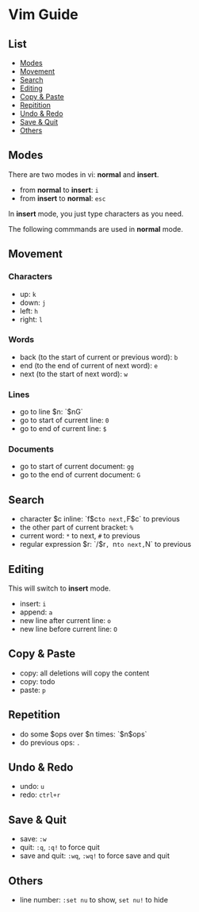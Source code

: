 # Vim Guide

## List

- [Modes](#modes)
- [Movement](#movement)
- [Search](#search)
- [Editing](#editing)
- [Copy & Paste](#copy--paste)
- [Repitition](#repetition)
- [Undo & Redo](#undo--redo)
- [Save & Quit](#save--quit)
- [Others](#others)

## Modes

There are two modes in vi: **normal** and **insert**.

- from **normal** to **insert**: `i`
- from **insert** to **normal**: `esc`

In **insert** mode, you just type characters as you need.

The following commmands are used in **normal** mode.

## Movement

### Characters

- up: `k`
- down: `j`
- left: `h`
- right: `l`

### Words

- back (to the start of current or previous word): `b`
- end (to the end of current of next word): `e`
- next (to the start of next word): `w`

### Lines

- go to line $n: `$nG`
- go to start of current line: `0`
- go to end of current line: `$`

### Documents

- go to start of current document: `gg`
- go to the end of current document: `G`

## Search

- character $c inline: `f$c` to next, `F$c` to previous
- the other part of current bracket: `%`
- current word: `*` to next, `#` to previous
- regular expression $r: `/$r`, `n` to next, `N` to previous

## Editing

This will switch to **insert** mode.

- insert: `i`
- append: `a`
- new line after current line: `o`
- new line before current line: `O`

## Copy & Paste

- copy: all deletions will copy the content
- copy: todo
- paste: `p`

## Repetition

- do some $ops over $n times: `$n$ops`
- do previous ops: `.`

## Undo & Redo

- undo: `u`
- redo: `ctrl+r`

## Save & Quit

- save: `:w`
- quit: `:q`, `:q!` to force quit
- save and quit: `:wq`, `:wq!` to force save and quit

## Others

- line number: `:set nu` to show, `set nu!` to hide
